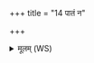 +++
title = "14 पातं न"

+++
<details><summary>मूलम् (WS)</summary>

पातं न इन्द्रापूषणा वरुणः पान्तु मरुतः ।  
अपां नपात् सिन्धवः सप्त पातन पातु नो विष्णुरुत द्यौः ॥ १४ ॥
</details>